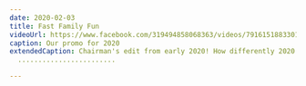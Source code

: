 ```yaml
---
date: 2020-02-03
title: Fast Family Fun
videoUrl: https://www.facebook.com/319494858068363/videos/791615188330181/
caption: Our promo for 2020
extendedCaption: Chairman's edit from early 2020! How differently 2020 turned out
  ........................

---
```

